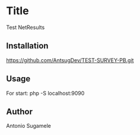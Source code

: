 # Title

Test NetResults 

## Installation

https://github.com/AntsugDev/TEST-SURVEY-PB.git


## Usage
For start: php -S localhost:9090


## Author
Antonio Sugamele
